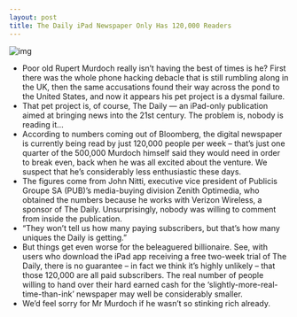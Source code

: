 ```yaml
---
layout: post
title: The Daily iPad Newspaper Only Has 120,000 Readers
---
```

![img](http://media.idownloadblog.com/wp-content/uploads/2011/02/The-Daily-e1296833392696.png)
* Poor old Rupert Murdoch really isn’t having the best of times is he? First there was the whole phone hacking debacle that is still rumbling along in the UK, then the same accusations found their way across the pond to the United States, and now it appears his pet project is a dysmal failure.
* That pet project is, of course, The Daily — an iPad-only publication aimed at bringing news into the 21st century. The problem is, nobody is reading it…
* According to numbers coming out of Bloomberg, the digital newspaper is currently being read by just 120,000 people per week – that’s just one quarter of the 500,000 Murdoch himself said they would need in order to break even, back when he was all excited about the venture. We suspect that he’s considerably less enthusiastic these days.
* The figures come from John Nitti, executive vice president of Publicis Groupe SA (PUB)’s media-buying division Zenith Optimedia, who obtained the numbers because he works with Verizon Wireless, a sponsor of The Daily. Unsurprisingly, nobody was willing to comment from inside the publication.
* “They won’t tell us how many paying subscribers, but that’s how many uniques the Daily is getting.”
* But things get even worse for the beleaguered billionaire. See, with users who download the iPad app receiving a free two-week trial of The Daily, there is no guarantee – in fact we think it’s highly unlikely – that those 120,000 are all paid subscribers. The real number of people willing to hand over their hard earned cash for the ‘slightly-more-real-time-than-ink’ newspaper may well be considerably smaller.
* We’d feel sorry for Mr Murdoch if he wasn’t so stinking rich already.

